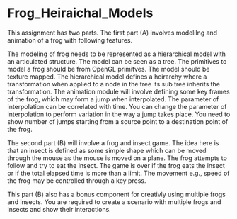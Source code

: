 # Frog_Heiraichal_Models

This assignment has two parts. The first part (A) involves modelilng and animation of a frog with following features.

The modeling of frog needs to be represented as a hierarchical model with an articulated structure. The model can be seen as a tree.
The primitives to model a frog should be from OpenGL primitves.
The model should be texture mapped.
The hierarchical model defines a heirarchy where a transformation when applied to a node in the tree its sub tree inherits the transformation.
The animation module will involve defining some key frames of the frog, which may form a jump when interpolated. The parameter of interpolation can be correlated with time.
You can change the parameter of interpolation to perform variation in the way a jump takes place.
You need to show number of jumps starting from a source point to a destination point of the frog.

The second part (B) will involve a frog and insect game. The idea here is that an insect is defined as some simple shape which can be moved through the mouse as the mouse is moved on a plane. The frog attempts to follow and try to eat the insect. The game is over if the frog eats the insect or if the total elapsed time is more than a limit. The movement e.g., speed of the frog may be controlled through a key press.

This part (B) also has a bonus component for creativly using multiple frogs and insects. You are required to create a scenario with multiple frogs and insects and show their interactions.

